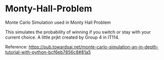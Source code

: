 # Monty-Hall-Problem
Monte Carlo Simulation used in Monty Hall Problem

This simulates the probability of winning if you switch or stay with your current choice.
A little prjkt created by Group 4 in IT114.

Reference:
https://pub.towardsai.net/monte-carlo-simulation-an-in-depth-tutorial-with-python-bcf6eb7856c8#81a5
